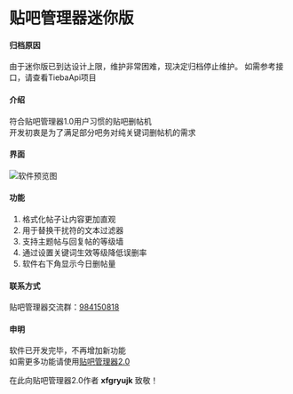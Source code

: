 # 贴吧管理器迷你版

#### 归档原因
由于迷你版已到达设计上限，维护非常困难，现决定归档停止维护。
如需参考接口，请查看TiebaApi项目

#### 介绍
符合贴吧管理器1.0用户习惯的贴吧删帖机  
开发初衷是为了满足部分吧务对纯关键词删帖机的需求

#### 界面
![软件预览图](https://gitee.com/uploads/images/2018/0430/110915_acde80e0_536443.png "tmm.png")

#### 功能
1. 格式化帖子让内容更加直观
2. 用于替换干扰符的文本过滤器
3. 支持主题帖与回复帖的等级墙
4. 通过设置关键词生效等级降低误删率
5. 软件右下角显示今日删帖量

#### 联系方式
贴吧管理器交流群：[984150818](https://jq.qq.com/?_wv=1027&k=nCypMcx4)  

#### 申明
软件已开发完毕，不再增加新功能  
如需更多功能请使用[贴吧管理器2.0](https://github.com/xfgryujk/TiebaManager)  

在此向贴吧管理器2.0作者 **xfgryujk** 致敬！

